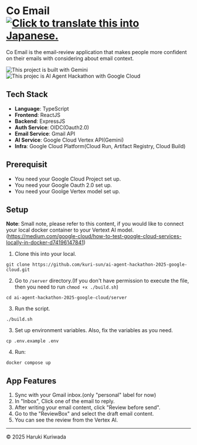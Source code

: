 <h1>
  <span>Co Email<span>
  &nbsp;
  <a href="README.md">
    <img src="https://img.shields.io/badge/lang-JA-brightgreen.svg" alt="Click to translate this into Japanese.">
  </a>
</h1>

Co Email is the email-review application that makes people more confident on their emails with considering about email context.

<img src="https://img.shields.io/badge/Powered_with-Gemini-5698EE?logoColor=white" alt="This project is built with Gemini"/>
<img src="https://img.shields.io/badge/For-Google_Cloud_AI_Hackathon_2025-5698EE?logoColor=white" alt="This projec is AI Agent Hackathon with Google Cloud"/>

## Tech Stack

- **Language**: TypeScript
- **Frontend**: ReactJS
- **Backend**: ExpressJS
- **Auth Service**: OIDC(Oauth2.0)
- **Email Service**: Gmail API
- **AI Service**: Google Cloud Vertex API(Gemini)
- **Infra**: Google Cloud Platform(Cloud Run, Artifact Registry, Cloud Build)

## Prerequisit

- You need your Google Cloud Project set up.
- You need your Google Oauth 2.0 set up.
- You need your Goolge Vertex model set up.

## Setup

**Note**: Small note, please refer to this content, if you would like to connect your local docker container to your Vertext AI model. (https://medium.com/google-cloud/how-to-test-google-cloud-services-locally-in-docker-d74196147841)

1. Clone this into your local.

`git clone https://github.com/kuri-sun/ai-agent-hackathon-2025-google-cloud.git`

2. Go to `/server` directory.(If you don't have permission to execute the file, then you need to run `chmod +x ./build.sh`)

`cd ai-agent-hackathon-2025-google-cloud/server`

3. Run the script.

`./build.sh`

3. Set up environment variables. Also, fix the variables as you need.

`cp .env.example .env`

4. Run:

`docker compose up`

## App Features

1. Sync with your Gmail inbox.(only "personal" label for now)
2. In "Inbox", Click one of the email to reply.
3. After writing your email content, click "Review before send".
4. Go to the "ReviewBox" and select the draft email content.
5. You can see the review from the Vertex AI.

---

© 2025 Haruki Kuriwada
